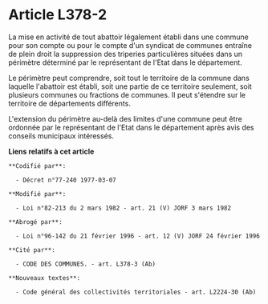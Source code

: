 # Article L378-2

La mise en activité de tout abattoir légalement établi dans une commune pour son compte ou pour le compte d'un syndicat de
communes entraîne de plein droit la suppression des triperies particulières situées dans un périmètre déterminé par le
représentant de l'Etat dans le département.

Le périmètre peut comprendre, soit tout le territoire de la commune dans laquelle l'abattoir est établi, soit une partie de
ce territoire seulement, soit plusieurs communes ou fractions de communes. Il peut s'étendre sur le territoire de
départements différents.

L'extension du périmètre au-delà des limites d'une commune peut être ordonnée par le représentant de l'Etat dans le
département après avis des conseils municipaux intéressés.

**Liens relatifs à cet article**

	**Codifié par**:

	  - Décret n°77-240 1977-03-07

	**Modifié par**:

	  - Loi n°82-213 du 2 mars 1982 - art. 21 (V) JORF 3 mars 1982

	**Abrogé par**:

	  - Loi n°96-142 du 21 février 1996 - art. 12 (V) JORF 24 février 1996

	**Cité par**:

	  - CODE DES COMMUNES. - art. L378-3 (Ab)

	**Nouveaux textes**:

	  - Code général des collectivités territoriales - art. L2224-30 (Ab)
